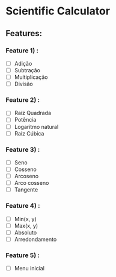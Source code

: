 # Scientific Calculator

## Features:

### Feature 1) :
- [ ] Adição
- [ ] Subtração
- [ ] Multiplicação
- [ ] Divisão

### Feature 2) :
- [ ] Raíz Quadrada
- [ ] Potência
- [ ] Logaritmo natural 
- [ ] Raíz Cúbica

### Feature 3) :
- [ ] Seno
- [ ] Cosseno
- [ ] Arcoseno
- [ ] Arco cosseno
- [ ] Tangente

### Feature 4) :
- [ ] Min(x, y)
- [ ] Max(x, y)
- [ ] Absoluto
- [ ] Arredondamento

### Feature 5) :
- [ ] Menu inicial


